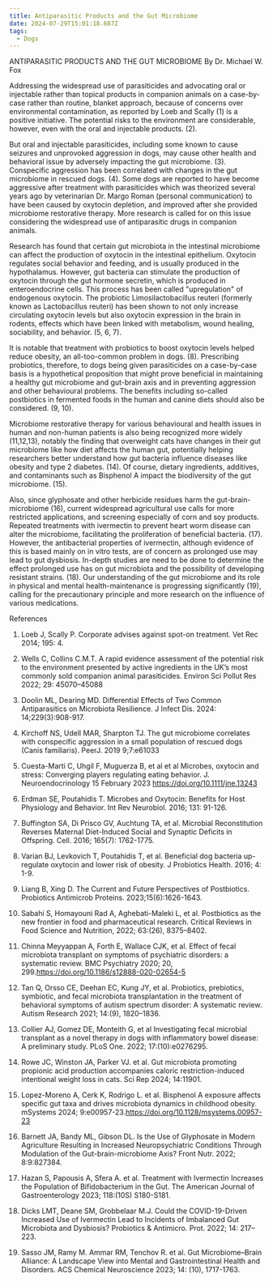 ```yaml
---
title: Antiparasitic Products and the Gut Microbiome
date: 2024-07-29T15:01:18.687Z
tags:
  - Dogs
---
```

ANTIPARASITIC PRODUCTS AND THE GUT MICROBIOME
By Dr. Michael W. Fox


Addressing the widespread use of parasiticides and advocating oral or injectable rather than topical products in companion animals on a case-by-case rather than routine, blanket approach, because of concerns over environmental contamination, as reported by Loeb and Scally (1) is a positive initiative. The potential risks to the environment are considerable, however, even with the oral and injectable products. (2). 

But oral and injectable parasiticides, including some known to cause seizures and unprovoked aggression in dogs, may cause other health and behavioral issue by adversely impacting the gut microbiome. (3). Conspecific aggression has been correlated with changes in the gut microbiome in rescued dogs. (4). Some dogs are reported to have become aggressive after treatment with parasiticides which was theorized several years ago by veterinarian Dr. Margo Roman (personal communication) to have been caused by oxytocin depletion, and improved after she provided microbiome restorative therapy. More research is called for on this issue considering the widespread use of antiparasitic drugs in companion animals. 

Research has found that certain gut microbiota in the intestinal microbiome can affect the production of oxytocin in the intestinal epithelium. Oxytocin regulates social behavior and feeding, and is usually produced in the hypothalamus. However, gut bacteria can stimulate the production of oxytocin through the gut hormone secretin, which is produced in enteroendocrine cells. This process has been called "upregulation" of endogenous oxytocin.  The probiotic Limosilactobacillus reuteri (formerly known as Lactobacillus reuteri) has been shown to not only increase circulating oxytocin levels but also oxytocin expression in the brain in rodents, effects which have been linked with metabolism, wound healing, sociability, and behavior. (5, 6, 7).


It is notable that treatment with probiotics to boost oxytocin levels helped reduce obesity, an all-too-common problem in dogs. (8). Prescribing probiotics, therefore, to dogs being given parasiticides on a case-by-case basis is a hypothetical proposition that might prove beneficial in maintaining a healthy gut microbiome and gut-brain axis and in preventing aggression and other behavioural problems. The benefits including so-called postbiotics in fermented foods in the human and canine diets should also be considered. (9, 10). 


Microbiome restorative therapy for various behavioural and health issues in human and non-human patients is also being recognized more widely (11,12,13), notably the finding that overweight cats have changes in their gut microbiome like how diet affects the human gut, potentially helping researchers better understand how gut bacteria influence diseases like obesity and type 2 diabetes. (14). Of course, dietary ingredients, additives, and contaminants such as Bisphenol A impact the biodiversity of the gut microbiome. (15).

 Also, since glyphosate and other herbicide residues harm the gut-brain-microbiome (16), current widespread agricultural use calls for more restricted applications, and screening especially of corn and soy products. 
Repeated treatments with ivermectin to prevent heart worm disease can alter the microbiome, facilitating the proliferation of beneficial bacteria. (17). However, the antibacterial properties of ivermectin, although evidence of this is based mainly on in vitro tests, are of concern as prolonged use may lead to gut dysbiosis. In-depth studies are need to be done to determine the effect prolonged use has on gut microbiota and the possibility of developing resistant strains. (18). Our understanding of the gut microbiome and its role in physical and mental health-maintenance is progressing significantly (19), calling for the precautionary principle and more research on the influence of various medications. 

References
1.	Loeb J, Scally P. Corporate advises against spot-on treatment. Vet Rec 2014; 195: 4.
2.	Wells C, Collins C.M.T. A rapid evidence assessment of the potential risk to the environment presented by active ingredients in the UK’s most commonly sold companion animal parasiticides. Environ Sci Pollut Res 2022; 29: 45070–45088 
3.	Doolin ML, Dearing MD. Differential Effects of Two Common Antiparasitics on Microbiota Resilience. J Infect Dis. 2024: 14;229(3):908-917.
4.	Kirchoff NS, Udell MAR, Sharpton TJ. The gut microbiome correlates with conspecific aggression in a small population of rescued dogs (Canis familiaris). PeerJ. 2019 9;7:e61033
5.	Cuesta-Marti C, Uhgil F, Muguerza B, et al et al Microbes, oxytocin and stress: Converging players regulating eating behavior. J. Neuroendocrinology 15 February 2023  https://doi.org/10.1111/jne.13243
6.	Erdman SE, Poutahidis T. Microbes and Oxytocin: Benefits for Host Physiology and Behavior. Int Rev Neurobiol. 2016; 131: 91-126.
7.	Buffington SA, Di Prisco GV, Auchtung TA, et al. Microbial Reconstitution Reverses Maternal Diet-Induced Social and Synaptic Deficits in Offspring. Cell. 2016; 165(7): 1762-1775.
8.	Varian BJ, Levkovich T, Poutahidis T, et al. Beneficial dog bacteria up-regulate oxytocin and lower risk of obesity. J Probiotics Health. 2016; 4: 1-9. 
9.	Liang B, Xing D. The Current and Future Perspectives of Postbiotics. Probiotics Antimicrob Proteins. 2023;15(6):1626-1643. 
10.	Sabahi S, Homayouni Rad A, Aghebati-Maleki L, et al. Postbiotics as the new frontier in food and pharmaceutical research. Critical Reviews in Food Science and Nutrition, 2022; 63:(26), 8375–8402. 
11.	Chinna Meyyappan A, Forth E, Wallace CJK, et al. Effect of fecal microbiota transplant on symptoms of psychiatric disorders: a systematic review. BMC Psychiatry 2020; 20, 299.https://doi.org/10.1186/s12888-020-02654-5 
12.	Tan Q, Orsso CE, Deehan EC, Kung JY, et al. Probiotics, prebiotics, symbiotic, and fecal microbiota transplantation in the treatment of behavioral symptoms of autism spectrum disorder: A systematic review. Autism Research 2021; 14:(9), 1820–1836. 
13.	 Collier AJ, Gomez DE, Monteith G, et al Investigating fecal microbial transplant as a novel therapy in dogs with inflammatory bowel disease: A preliminary study. PLoS One. 2022; 17:(10):e0276295.
14.	 Rowe JC, Winston JA, Parker VJ. et al. Gut microbiota promoting propionic acid production accompanies caloric restriction-induced intentional weight loss in cats. Sci Rep 2024; 14:11901.
15.	 Lopez-Moreno A, Cerk K, Rodrigo L. et al. Bisphenol A exposure affects specific gut taxa and drives microbiota dynamics in childhood obesity. mSystems 2024; 9:e00957-23.https://doi.org/10.1128/msystems.00957-23

16.	Barnett JA, Bandy ML, Gibson DL. Is the Use of Glyphosate in Modern Agriculture Resulting in Increased Neuropsychiatric Conditions Through Modulation of the Gut-brain-microbiome Axis? Front Nutr. 2022; 8:9:827384. 
17.	Hazan S, Papousis A, Sfera A. et al. Treatment with Ivermectin Increases the Population of Bifidobacterium in the Gut. The American Journal of Gastroenterology 2023; 118:(10S) S180-S181. 
18.	Dicks LMT, Deane SM, Grobbelaar M.J. Could the COVID-19-Driven Increased Use of Ivermectin Lead to Incidents of Imbalanced Gut Microbiota and Dysbiosis? Probiotics & Antimicro. Prot. 2022; 14: 217–223.
19.	 Sasso JM, Ramy M. Ammar RM, Tenchov R. et al. Gut Microbiome–Brain Alliance: A Landscape View into Mental and Gastrointestinal Health and Disorders. ACS Chemical Neuroscience 2023; 14: (10), 1717-1763.






